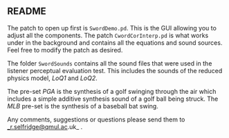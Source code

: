 ## README

The patch to open up first is `SwordDemo.pd`. This is the GUI allowing you to adjust all the components. The patch `CwordCorInterp.pd` is what works under in the background and contains all the equations and sound sources. Feel free to modify the patch as desired.

The folder `SwordSounds` contains all the sound files that were used in the listener perceptual evaluation test. This includes the sounds of the reduced physics model, _LoQ1_ and _LoQ2_.

The pre-set *PGA* is the synthesis of a golf swinging through the air which includes a simple additive synthesis sound of a golf ball being struck. The *MLB* pre-set is the synthesis of a baseball bat swing.

Any comments, suggestions or questions please send them to _r.selfridge@qmul.ac.uk_ .
